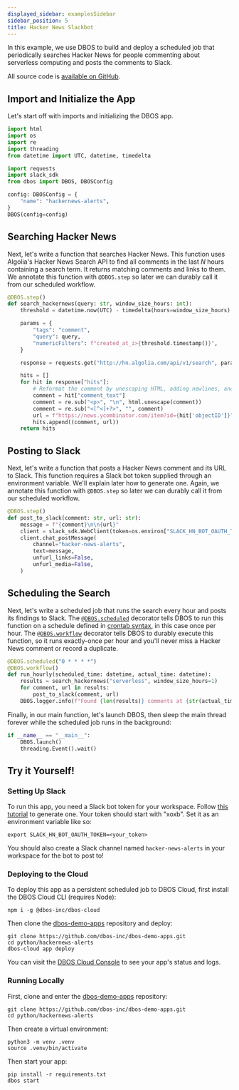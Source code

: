 ```yaml
---
displayed_sidebar: examplesSidebar
sidebar_position: 5
title: Hacker News Slackbot
---
```


In this example, we use DBOS to build and deploy a scheduled job that periodically searches Hacker News for people commenting about serverless computing and posts the comments to Slack.

All source code is [available on GitHub](https://github.com/dbos-inc/dbos-demo-apps/tree/main/python/hackernews-alerts).

## Import and Initialize the App

Let's start off with imports and initializing the DBOS app.

```python
import html
import os
import re
import threading
from datetime import UTC, datetime, timedelta

import requests
import slack_sdk
from dbos import DBOS, DBOSConfig

config: DBOSConfig = {
    "name": "hackernews-alerts",
}
DBOS(config=config)
```

## Searching Hacker News

Next, let's write a function that searches Hacker News.
This function uses Algolia's Hacker News Search API to find all comments in the last _N_ hours containing a search term.
It returns matching comments and links to them.
We annotate this function with `@DBOS.step` so later we can durably call it from our scheduled workflow.

```python
@DBOS.step()
def search_hackernews(query: str, window_size_hours: int):
    threshold = datetime.now(UTC) - timedelta(hours=window_size_hours)

    params = {
        "tags": "comment",
        "query": query,
        "numericFilters": f"created_at_i>{threshold.timestamp()}",
    }

    response = requests.get("http://hn.algolia.com/api/v1/search", params).json()

    hits = []
    for hit in response["hits"]:
        # Reformat the comment by unescaping HTML, adding newlines, and removing HTML tags
        comment = hit["comment_text"]
        comment = re.sub("<p>", "\n", html.unescape(comment))
        comment = re.sub("<[^<]+?>", "", comment)
        url = f"https://news.ycombinator.com/item?id={hit['objectID']}"
        hits.append((comment, url))
    return hits
```

## Posting to Slack

Next, let's write a function that posts a Hacker News comment and its URL to Slack.
This function requires a Slack bot token supplied through an environment variable.
We'll explain later how to generate one.
Again, we annotate this function with `@DBOS.step` so later we can durably call it from our scheduled workflow.

```python
@DBOS.step()
def post_to_slack(comment: str, url: str):
    message = f"{comment}\n\n{url}"
    client = slack_sdk.WebClient(token=os.environ["SLACK_HN_BOT_OAUTH_TOKEN"])
    client.chat_postMessage(
        channel="hacker-news-alerts",
        text=message,
        unfurl_links=False,
        unfurl_media=False,
    )
```

## Scheduling the Search

Next, let's write a scheduled job that runs the search every hour and posts its findings to Slack.
The [`@DBOS.scheduled`](../tutorials/scheduled-workflows.md) decorator tells DBOS to run this function on a schedule defined in [crontab syntax](https://en.wikipedia.org/wiki/Cron), in this case once per hour.
The [`@DBOS.workflow`](../tutorials/workflow-tutorial.md) decorator tells DBOS to durably execute this function, so it runs exactly-once per hour and you'll never miss a Hacker News comment or record a duplicate.

```python
@DBOS.scheduled("0 * * * *")
@DBOS.workflow()
def run_hourly(scheduled_time: datetime, actual_time: datetime):
    results = search_hackernews("serverless", window_size_hours=1)
    for comment, url in results:
        post_to_slack(comment, url)
    DBOS.logger.info(f"Found {len(results)} comments at {str(actual_time)}")
```

Finally, in our main function, let's launch DBOS, then sleep the main thread forever while the scheduled job runs in the background:

```python
if __name__ == "__main__":
    DBOS.launch()
    threading.Event().wait()
```

## Try it Yourself!

### Setting Up Slack

To run this app, you need a Slack bot token for your workspace.
Follow [this tutorial](https://api.slack.com/tutorials/tracks/getting-a-token) to generate one.
Your token should start with "xoxb".
Set it as an environment variable like so:

```shell
export SLACK_HN_BOT_OAUTH_TOKEN=<your_token>
```

You should also create a Slack channel named `hacker-news-alerts` in your workspace for the bot to post to!

### Deploying to the Cloud

To deploy this app as a persistent scheduled job to DBOS Cloud, first install the DBOS Cloud CLI (requires Node):

```shell
npm i -g @dbos-inc/dbos-cloud
```

Then clone the [dbos-demo-apps](https://github.com/dbos-inc/dbos-demo-apps) repository and deploy:

```shell
git clone https://github.com/dbos-inc/dbos-demo-apps.git
cd python/hackernews-alerts
dbos-cloud app deploy
```
You can visit the [DBOS Cloud Console](https://console.dbos.dev/login-redirect) to see your app's status and logs.

### Running Locally

First, clone and enter the [dbos-demo-apps](https://github.com/dbos-inc/dbos-demo-apps) repository:

```shell
git clone https://github.com/dbos-inc/dbos-demo-apps.git
cd python/hackernews-alerts
```

Then create a virtual environment:

```shell
python3 -m venv .venv
source .venv/bin/activate
```

Then start your app:

```shell
pip install -r requirements.txt
dbos start
```